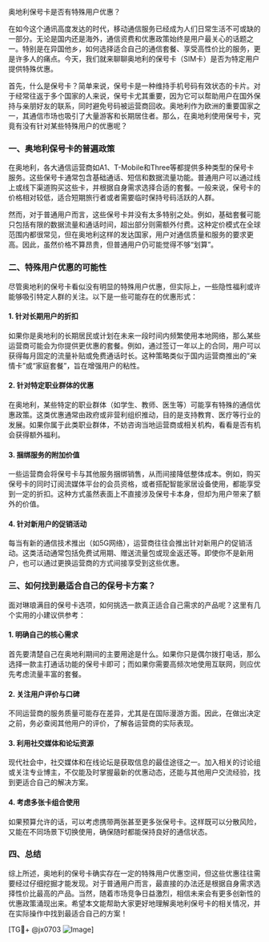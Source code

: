 奥地利保号卡是否有特殊用户优惠？

在如今这个通讯高度发达的时代，移动通信服务已经成为人们日常生活不可或缺的一部分。无论是国内还是海外，通信资费和优惠政策始终是用户最关心的话题之一。特别是在异国他乡，如何选择适合自己的通信套餐、享受高性价比的服务，更是许多人的痛点。今天，我们就来聊聊奥地利的保号卡（SIM卡）是否为特定用户提供特殊优惠。

首先，什么是保号卡？简单来说，保号卡是一种维持手机号码有效状态的卡片。对于经常往返于多个国家的人来说，保号卡尤其重要，因为它可以帮助用户在国外保持与亲朋好友的联系，同时避免号码被运营商回收。奥地利作为欧洲的重要国家之一，其通信市场也吸引了大量游客和长期居住者。那么，在奥地利使用保号卡，究竟有没有针对某些特殊用户的优惠呢？

### 一、奥地利保号卡的普遍政策

在奥地利，各大通信运营商如A1、T-Mobile和Three等都提供多种类型的保号卡服务。这些保号卡通常包含基础通话、短信和数据流量功能。普通用户可以通过线上或线下渠道购买这些卡，并根据自身需求选择合适的套餐。一般来说，保号卡的价格相对较低，适合短期旅行者或者需要临时保持号码活跃的人群。

然而，对于普通用户而言，这些保号卡并没有太多特别之处。例如，基础套餐可能只包括有限的数据流量和通话时间，超出部分则需额外付费。这种定价模式在全球范围内都很常见，但在奥地利这样的发达国家，用户对通信质量和服务的要求更高。因此，虽然价格不算昂贵，但普通用户仍可能觉得不够“划算”。

### 二、特殊用户优惠的可能性

尽管奥地利的保号卡看似没有明显的特殊用户优惠，但实际上，一些隐性福利或许能够吸引特定人群的关注。以下是一些可能存在的优惠形式：

#### 1. **针对长期用户的折扣**
   如果你是奥地利的长期居民或计划在未来一段时间内频繁使用本地网络，那么某些运营商可能会为你提供更优惠的套餐。例如，通过签订一年以上的合同，用户可以获得每月固定的流量补贴或免费通话时长。这种策略类似于国内运营商推出的“亲情卡”或“家庭套餐”，旨在增强用户的粘性。

#### 2. **针对特定职业群体的优惠**
   在奥地利，某些特定的职业群体（如学生、教师、医生等）可能享有特殊的通信优惠政策。这类优惠通常由政府或非营利组织推动，目的是支持教育、医疗等行业的发展。如果你属于此类职业群体，不妨咨询当地运营商或相关机构，看看是否有机会获得额外福利。

#### 3. **捆绑服务的附加价值**
   一些运营商会将保号卡与其他服务捆绑销售，从而间接降低整体成本。例如，购买保号卡的同时订阅流媒体平台的会员资格，或者搭配智能家居设备使用，都能享受到一定的折扣。这种方式虽然表面上不直接涉及保号卡本身，但却为用户带来了额外的价值。

#### 4. **针对新用户的促销活动**
   每当有新的通信技术推出（如5G网络），运营商往往会推出针对新用户的促销活动。这类活动通常包括免费试用期、赠送流量包或现金返还等。即使你不是新用户，也可以通过更换运营商的方式间接享受到这些优惠。

### 三、如何找到最适合自己的保号卡方案？

面对琳琅满目的保号卡选项，如何挑选一款真正适合自己需求的产品呢？这里有几个实用的小建议供参考：

#### 1. 明确自己的核心需求
   首先要清楚自己在奥地利期间的主要用途是什么。如果你只是偶尔拨打电话，那么选择一款主打通话功能的保号卡即可；而如果你需要高频次地使用互联网，则应优先考虑流量丰富的套餐。

#### 2. 关注用户评价与口碑
   不同运营商的服务质量可能存在差异，尤其是在国际漫游方面。因此，在做出决定之前，务必查阅其他用户的评价，了解各运营商的实际表现。

#### 3. 利用社交媒体和论坛资源
   现代社会中，社交媒体和在线论坛是获取信息的最佳途径之一。加入相关的讨论组或关注专业博主，不仅能及时掌握最新的优惠动态，还能与其他用户交流经验，找到更适合自己的解决方案。

#### 4. 考虑多张卡组合使用
   如果预算允许的话，可以考虑携带两张甚至更多张保号卡。这样既可以分散风险，又能在不同场景下切换使用，确保随时都能保持良好的通信状态。

### 四、总结

综上所述，奥地利的保号卡确实存在一定的特殊用户优惠空间，但这些优惠往往需要经过仔细挖掘才能发现。对于普通用户而言，最直接的办法还是根据自身需求选择性价比最高的产品。当然，随着市场竞争日益激烈，相信未来会有更多创新性的优惠政策涌现出来。希望本文能帮助大家更好地理解奥地利保号卡的相关情况，并在实际操作中找到最适合自己的方案！

[TG💪+ @jx0703 ![Image](https://github.com/user-attachments/assets/dbca1d08-cadb-493c-b0ec-ad6f7a83f270)]